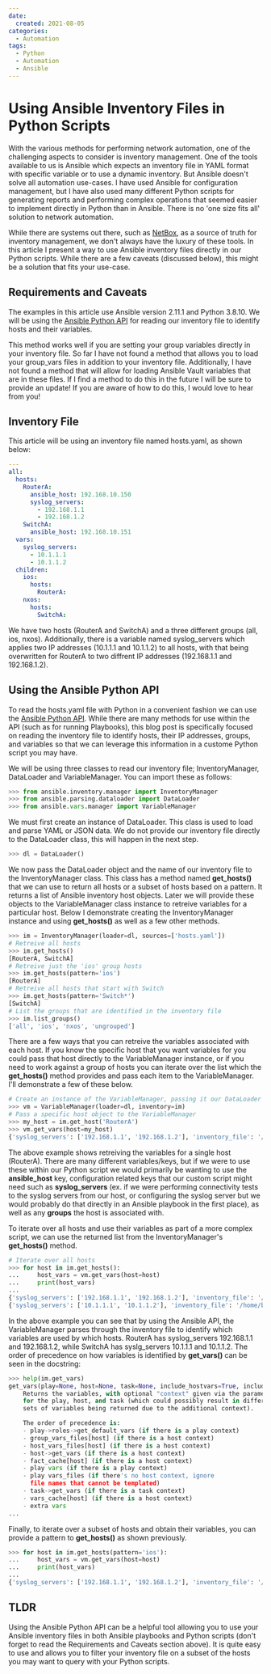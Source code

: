 ```yaml
---
date:
  created: 2021-08-05
categories:
  - Automation
tags:
  - Python
  - Automation
  - Ansible
---
```


# Using Ansible Inventory Files in Python Scripts

With the various methods for performing network automation, one of the challenging aspects to consider is inventory management. One of the tools available to us is Ansible which expects an inventory file in YAML format with specific variable or to use a dynamic inventory. But Ansible doesn't solve all automation use-cases. I have used Ansible for configuration management, but I have also used many different Python scripts for generating reports and performing complex operations that seemed easier to implement directly in Python than in Ansible. There is no 'one size fits all' solution to network automation.

<!-- more -->

While there are systems out there, such as [NetBox](https://netbox.readthedocs.io/en/stable/), as a source of truth for inventory management, we don't always have the luxury of these tools. In this article I present a way to use Ansible inventory files directly in our Python scripts. While there are a few caveats (discussed below), this might be a solution that fits your use-case.

## Requirements and Caveats

The examples in this article use Ansible version 2.11.1 and Python 3.8.10. We will be using the [Ansible Python API](https://docs.ansible.com/ansible/latest/dev_guide/developing_api.html) for reading our inventory file to identify hosts and their variables.

This method works well if you are setting your group variables directly in your inventory file. So far I have not found a method that allows you to load your group_vars files in addition to your inventory file. Additionally, I have not found a method that will allow for loading Ansible Vault variables that are in these files. If I find a method to do this in the future I will be sure to provide an update! If you are aware of how to do this, I would love to hear from you!

## Inventory File

This article will be using an inventory file named hosts.yaml, as shown below:

```yaml
---
all:
  hosts:
    RouterA:
      ansible_host: 192.168.10.150
      syslog_servers:
        - 192.168.1.1
        - 192.168.1.2
    SwitchA:
      ansible_host: 192.168.10.151
  vars:
    syslog_servers:
      - 10.1.1.1
      - 10.1.1.2
  children:
    ios:
      hosts:
        RouterA:
    nxos:
      hosts:
        SwitchA:
```

We have two hosts (RouterA and SwitchA) and a three different groups (all, ios, nxos). Additionally, there is a variable named syslog_servers which applies two IP addresses (10.1.1.1 and 10.1.1.2) to all hosts, with that being overwritten for RouterA to two diffrent IP addresses (192.168.1.1 and 192.168.1.2).

## Using the Ansible Python API

To read the hosts.yaml file with Python in a convenient fashion we can use the [Ansible Python API](https://docs.ansible.com/ansible/latest/dev_guide/developing_api.html). While there are many methods for use within the API (such as for running Playbooks), this blog post is specifically focused on reading the inventory file to identify hosts, their IP addresses, groups, and variables so that we can leverage this information in a custome Python script you may have.

We will be using three classes to read our inventory file; InventoryManager, DataLoader and VariableManager. You can import these as follows:

```python
>>> from ansible.inventory.manager import InventoryManager
>>> from ansible.parsing.dataloader import DataLoader
>>> from ansible.vars.manager import VariableManager
```

We must first create an instance of DataLoader. This class is used to load and parse YAML or JSON data. We do not provide our inventory file directly to the DataLoader class, this will happen in the next step.

```python
>>> dl = DataLoader()
```

We now pass the DataLoader object and the name of our inventory file to the InventoryManager class. This class has a method named **get_hosts()** that we can use to return all hosts or a subset of hosts based on a pattern. It returns a list of Ansible inventory host objects. Later we will provide these objects to the VariableManager class instance to retreive variables for a particular host. Below I demonstrate creating the InventoryManager instance and using **get_hosts()** as well as a few other methods.

```python
>>> im = InventoryManager(loader=dl, sources=['hosts.yaml'])
# Retreive all hosts
>>> im.get_hosts()
[RouterA, SwitchA]
# Retreive just the 'ios' group hosts
>>> im.get_hosts(pattern='ios')
[RouterA]
# Retreive all hosts that start with Switch
>>> im.get_hosts(pattern='Switch*')
[SwitchA]
# List the groups that are identified in the inventory file
>>> im.list_groups()
['all', 'ios', 'nxos', 'ungrouped']
```

There are a few ways that you can retreive the variables associated with each host. If you know the specific host that you want variables for you could pass that host directly to the VariableManager instance, or if you need to work against a group of hosts you can iterate over the list which the **get_hosts()** method provides and pass each item to the VariableManager. I'll demonstrate a few of these below.

```python
# Create an instance of the VariableManager, passing it our DataLoader and InventoryManager class instances
>>> vm = VariableManager(loader=dl, inventory=im)
# Pass a specific host object to the VariableManager
>>> my_host = im.get_host('RouterA')
>>> vm.get_vars(host=my_host)
{'syslog_servers': ['192.168.1.1', '192.168.1.2'], 'inventory_file': '/home/byaklin/ansible/inventory/hosts.yaml', 'inventory_dir': '/home/byaklin/ansible/inventory', 'ansible_host': '192.168.10.150', 'inventory_hostname': 'RouterA', 'inventory_hostname_short': 'RouterA', 'group_names': ['ios'], 'ansible_facts': {}, 'playbook_dir': '/home/byaklin/ansible/inventory', 'ansible_playbook_python': '/usr/bin/python3', 'ansible_config_file': None, 'groups': {'all': ['RouterA', 'SwitchA'], 'ungrouped': [], 'ios': ['RouterA'], 'nxos': ['SwitchA']}, 'omit': '__omit_place_holder__6c71c9ad93fbde3c2d7cd7336c994199d4a97678', 'ansible_version': 'Unknown'}
```

The above example shows retreiving the variables for a single host (RouterA). There are many different variables/keys, but if we were to use these within our Python script we would primarily be wanting to use the **ansible_host** key, configuration related keys that our custom script might need such as **syslog_servers** (ex. if we were performing connectivity tests to the syslog servers from our host, or configuring the syslog server but we would probably do that directly in an Ansible playbook in the first place), as well as any **groups** the host is associated with.

To iterate over all hosts and use their variables as part of a more complex script, we can use the returned list from the InventoryManager's **get_hosts()** method.

```python
# Iterate over all hosts
>>> for host in im.get_hosts():
...     host_vars = vm.get_vars(host=host)
...     print(host_vars)
...
{'syslog_servers': ['192.168.1.1', '192.168.1.2'], 'inventory_file': '/home/byaklin/ansible/inventory/hosts.yaml', 'inventory_dir': '/home/byaklin/ansible/inventory', 'ansible_host': '192.168.10.150', 'inventory_hostname': 'RouterA', 'inventory_hostname_short': 'RouterA', 'group_names': ['ios'], 'ansible_facts': {}, 'playbook_dir': '/home/byaklin/ansible/inventory', 'ansible_playbook_python': '/usr/bin/python3', 'ansible_config_file': None, 'groups': {'all': ['RouterA', 'SwitchA'], 'ungrouped': [], 'ios': ['RouterA'], 'nxos': ['SwitchA']}, 'omit': '__omit_place_holder__6c71c9ad93fbde3c2d7cd7336c994199d4a97678', 'ansible_version': 'Unknown'}
{'syslog_servers': ['10.1.1.1', '10.1.1.2'], 'inventory_file': '/home/byaklin/ansible/inventory/hosts.yaml', 'inventory_dir': '/home/byaklin/ansible/inventory', 'ansible_host': '192.168.10.151', 'inventory_hostname': 'SwitchA', 'inventory_hostname_short': 'SwitchA', 'group_names': ['nxos'], 'ansible_facts': {}, 'playbook_dir': '/home/byaklin/ansible/inventory', 'ansible_playbook_python': '/usr/bin/python3', 'ansible_config_file': None, 'groups': {'all': ['RouterA', 'SwitchA'], 'ungrouped': [], 'ios': ['RouterA'], 'nxos': ['SwitchA']}, 'omit': '__omit_place_holder__6c71c9ad93fbde3c2d7cd7336c994199d4a97678', 'ansible_version': 'Unknown'}
```

In the above example you can see that by using the Ansible API, the VariableManager parses through the inventory file to identify which variables are used by which hosts. RouterA has syslog_servers 192.168.1.1 and 192.168.1.2, while SwitchA has syslg_servers 10.1.1.1 and 10.1.1.2. The order of precedence on how variables is identified by **get_vars()** can be seen in the docstring:

```python
>>> help(im.get_vars)
get_vars(play=None, host=None, task=None, include_hostvars=True, include_delegate_to=True, use_cache=True, _hosts=None, _hosts_all=None, stage='task') method of ansible.vars.manager.VariableManager instance
    Returns the variables, with optional "context" given via the parameters
    for the play, host, and task (which could possibly result in different
    sets of variables being returned due to the additional context).

    The order of precedence is:
    - play->roles->get_default_vars (if there is a play context)
    - group_vars_files[host] (if there is a host context)
    - host_vars_files[host] (if there is a host context)
    - host->get_vars (if there is a host context)
    - fact_cache[host] (if there is a host context)
    - play vars (if there is a play context)
    - play vars_files (if there's no host context, ignore
      file names that cannot be templated)
    - task->get_vars (if there is a task context)
    - vars_cache[host] (if there is a host context)
    - extra vars
...
```

Finally, to iterate over a subset of hosts and obtain their variables, you can provide a pattern to **get_hosts()** as shown previously.

```python
>>> for host in im.get_hosts(pattern='ios'):
...     host_vars = vm.get_vars(host=host)
...     print(host_vars)
...
{'syslog_servers': ['192.168.1.1', '192.168.1.2'], 'inventory_file': '/home/byaklin/ansible/inventory/hosts.yaml', 'inventory_dir': '/home/byaklin/ansible/inventory', 'ansible_host': '192.168.10.150', 'inventory_hostname': 'RouterA', 'inventory_hostname_short': 'RouterA', 'group_names': ['ios'], 'ansible_facts': {}, 'playbook_dir': '/home/byaklin/ansible/inventory', 'ansible_playbook_python': '/usr/bin/python3', 'ansible_config_file': None, 'groups': {'all': ['RouterA', 'SwitchA'], 'ungrouped': [], 'ios': ['RouterA'], 'nxos': ['SwitchA']}, 'omit': '__omit_place_holder__6c71c9ad93fbde3c2d7cd7336c994199d4a97678', 'ansible_version': 'Unknown'}
```

## TLDR

Using the Ansible Python API can be a helpful tool allowing you to use your Ansible inventory files in both Ansible playbooks and Python scripts (don't forget to read the Requirements and Caveats section above). It is quite easy to use and allows you to filter your inventory file on a subset of the hosts you may want to query with your Python scripts.
